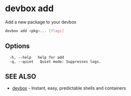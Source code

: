 # devbox add

Add a new package to your devbox

```bash
devbox add <pkg>... [flags]
```

## Options

```text
  -h, --help   help for add
  -q, --quiet   Quiet mode: Suppresses logs.
```

## SEE ALSO

* [devbox](./devbox.md)	 - Instant, easy, predictable shells and containers

